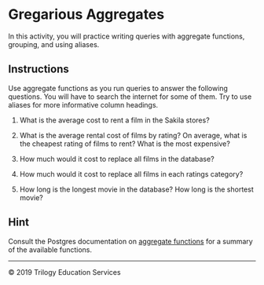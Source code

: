 # Gregarious Aggregates

In this activity, you will practice writing queries with aggregate functions, grouping, and using aliases.

## Instructions

Use aggregate functions as you run queries to answer the following questions. You will have to search the internet for some of them. Try to use aliases for more informative column headings.

1. What is the average cost to rent a film in the Sakila stores?

2. What is the average rental cost of films by rating? On average, what is the cheapest rating of films to rent? What is the most expensive?

3. How much would it cost to replace all films in the database?

4. How much would it cost to replace all films in each ratings category?

5. How long is the longest movie in the database? How long is the shortest movie?

## Hint

Consult the Postgres documentation on [aggregate functions](https://www.postgresql.org/docs/9.5/functions-aggregate.html) for a summary of the available functions.

- - - 

© 2019 Trilogy Education Services
